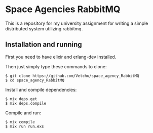 # Space Agencies RabbitMQ

This is a repository for my university assignment for writing a simple distributed system utilizing rabbitmq. 

## Installation and running

First you need to have elixir and erlang-dev installed.

Then just simply type these commands to clone: 

    $ git clone https://github.com/Vetchu/space_agency_RabbitMQ
    $ cd space_agency_RabbitMQ

Install and compile dependencies:

    $ mix deps.get
    $ mix deps.compile

Compile and run:

    $ mix compile
    $ mix run run.exs